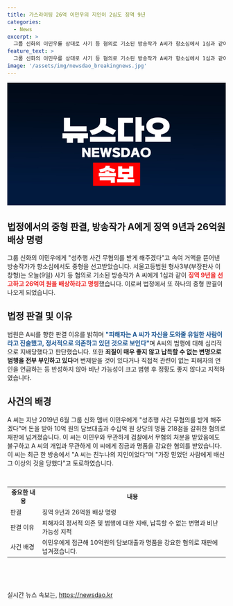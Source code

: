 ```yaml
---
title: 가스라이팅 26억 이민우의 지인이 2심도 징역 9년
categories:
  - News
excerpt: >
  그룹 신화의 이민우를 상대로 사기 등 혐의로 기소된 방송작가 A씨가 항소심에서 1심과 같이 징역 9년과 26억여 원을 배상하라는 판결을 받았습니다. 이민우는 A씨에게 10억 원의 대출과 명품 218점을 갈취당했으며, 법원은 A씨의 행위를 심리적 지배로 판단하고, 죄질이 매우 좋지 않아라고 지적했습니다. A씨는 이민우에게 자신의 검찰 인맥을 이용하여 무혐의를 받을 수 있도록 도와준다는 거짓말로 돈을 빼앗았으나, 이민우가 무혐의를 받은건 A씨와 무관한 사실이었습니다.
feature_text: >
  그룹 신화의 이민우를 상대로 사기 등 혐의로 기소된 방송작가 A씨가 항소심에서 1심과 같이 징역 9년과 26억여 원을 배상하라는 판결을 받았습니다. 이민우는 A씨에게 10억 원의 대출과 명품 218점을 갈취당했으며, 법원은 A씨의 행위를 심리적 지배로 판단하고, 죄질이 매우 좋지 않아라고 지적했습니다. A씨는 이민우에게 자신의 검찰 인맥을 이용하여 무혐의를 받을 수 있도록 도와준다는 거짓말로 돈을 빼앗았으나, 이민우가 무혐의를 받은건 A씨와 무관한 사실이었습니다.
image: '/assets/img/newsdao_breakingnews.jpg'
---
```


<p><img src="/assets/img/newsdao_breakingnews.jpg" alt="flaretime 속보" /></p>

<h2> 법정에서의 중형 판결, 방송작가 A에게 징역 9년과 26억원 배상 명령 </h2>

<p data-ke-size="size16"></p>

<p>그룹 신화의 이민우에게 "성추행 사건 무혐의를 받게 해주겠다"고 속여 거액을 뜯어낸 방송작가가 항소심에서도 중형을 선고받았습니다. 서울고등법원 형사3부(부장판사 이창형)는 오늘(9일) 사기 등 혐의로 기소된 방송작가 A 씨에게 1심과 같이 <b><span style="color: #ee2323;">징역 9년을 선고하고 26억여 원을 배상하라고 명령</span></b>했습니다. 이로써 법정에서 또 하나의 중형 판결이 나오게 되었습니다.</p>

<p data-ke-size="size16"></p>

<h2 data-ke-size="size26">법정 판결 및 이유</h2>

<p data-ke-size="size16"></p>

<p>법원은 A씨를 향한 판결 이유를 밝히며 <b><span style="color: #1a5490;">"피해자는 A 씨가 자신을 도와줄 유일한 사람이라고 진술했고, 정서적으로 의존하고 있던 것으로 보인다"</span></b>며 A씨의 범행에 대해 심리적으로 지배당했다고 판단했습니다. 또한 <b>죄질이 매우 좋지 않고 납득할 수 없는 변명으로 범행을 전부 부인하고 있다</b>며 변제받을 것이 있다거나 직접적 관련이 없는 피해자의 연인을 언급하는 등 반성하지 않아 비난 가능성이 크고 범행 후 정황도 좋지 않다고 지적하였습니다. </p>

<p data-ke-size="size16"></p>

<h2 data-ke-size="size26">사건의 배경</h2>

<p data-ke-size="size16"></p>

<p>A 씨는 지난 2019년 6월 그룹 신화 멤버 이민우에게 "성추행 사건 무혐의를 받게 해주겠다"며 돈을 받아 10억 원의 담보대출과 수십억 원 상당의 명품 218점을 갈취한 혐의로 재판에 넘겨졌습니다. 이 씨는 이민우와 무관하게 검찰에서 무혐의 처분을 받았음에도 불구하고 A 씨의 개입과 무관하게 이 씨에게 징금과 명품을 강요한 혐의를 받았습니다. 이 씨는 최근 한 방송에서 "A 씨는 친누나의 지인이었다"며 "가장 믿었던 사람에게 배신 그 이상의 것을 당했다"고 토로하였습니다.</p>

<p data-ke-size="size16">&nbsp;</p>

<table>
    <tbody>
        <tr>
            <td style="text-align: center; height: 17px;"><b>중요한 내용</b></td>
            <td style="text-align: center; height: 17px;"><b>내용</b></td>
        </tr>
        <tr>
            <td style="text-align: left; height: 17px;">판결</td>
            <td style="text-align: left; height: 17px;">징역 9년과 26억원 배상 명령</td>
        </tr>
        <tr>
            <td style="text-align: left; height: 17px;">판결 이유</td>
            <td style="text-align: left; height: 17px;">피해자의 정서적 의존 및 범행에 대한 지배, 납득할 수 없는 변명과 비난 가능성 지적</td>
        </tr>
        <tr>
            <td style="text-align: left; height: 17px;">사건 배경</td>
            <td style="text-align: left; height: 17px;">이민우에게 접근해 10억원의 담보대출과 명품을 강요한 혐의로 재판에 넘겨졌습니다.</td>
        </tr>
    </tbody>
</table>

<p data-ke-size="size16">&nbsp;</p>

<p data-ke-size="size16">&nbsp;</p>
실시간 뉴스 속보는, <a href="https://newsdao.kr" rel="dofollow">https://newsdao.kr</a>


